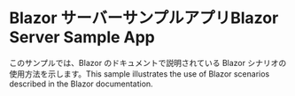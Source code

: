 # <a name="blazor-server-sample-app"></a><span data-ttu-id="9285b-101">Blazor サーバーサンプルアプリ</span><span class="sxs-lookup"><span data-stu-id="9285b-101">Blazor Server Sample App</span></span>

<span data-ttu-id="9285b-102">このサンプルでは、Blazor のドキュメントで説明されている Blazor シナリオの使用方法を示します。</span><span class="sxs-lookup"><span data-stu-id="9285b-102">This sample illustrates the use of Blazor scenarios described in the Blazor documentation.</span></span>
